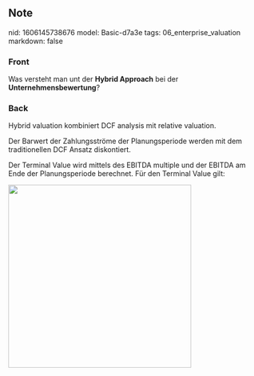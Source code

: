 ## Note
nid: 1606145738676
model: Basic-d7a3e
tags: 06_enterprise_valuation
markdown: false

### Front
<p>Was versteht man unt der <b>Hybrid Approach</b> bei der
<b>Unternehmensbewertung</b>?

### Back
<p>Hybrid valuation kombiniert DCF analysis mit relative valuation.</p><p>Der Barwert der Zahlungsströme der Planungsperiode werden mit dem traditionellen DCF Ansatz diskontiert.</p><p>Der Terminal Value wird mittels des EBITDA multiple und der EBITDA am Ende der Planungsperiode berechnet. Für den Terminal Value gilt:</p><p><img src="1VoKeWzEhbMchpwdABPA.png" style="width: 366px;">
</p>
